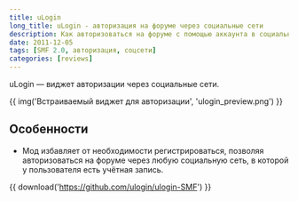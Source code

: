 ```yaml
---
title: uLogin
long_title: uLogin - авторизация на форуме через социальные сети
description: Как авторизоваться на форуме с помощью аккаунта в социальной сети.
date: 2011-12-05
tags: [SMF 2.0, авторизация, соцсети]
categories: [reviews]
---
```


uLogin — виджет авторизации через социальные сети.

<!-- more -->

{{ img('Встраиваемый виджет для авторизации', 'ulogin_preview.png') }}

## Особенности

* Мод избавляет от необходимости регистрироваться, позволяя авторизоваться на форуме через любую социальную сеть, в которой у пользователя есть учётная запись.

{{ download('https://github.com/ulogin/ulogin-SMF') }}
